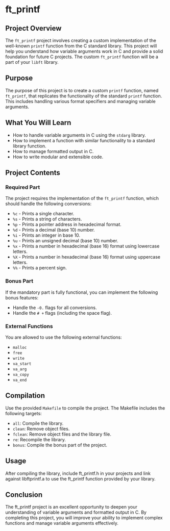 # ft_printf

## Project Overview

The `ft_printf` project involves creating a custom implementation of the well-known `printf` function from the C standard library. This project will help you understand how variable arguments work in C and provide a solid foundation for future C projects. The custom `ft_printf` function will be a part of your `libft` library.

## Purpose

The purpose of this project is to create a custom `printf` function, named `ft_printf`, that replicates the functionality of the standard `printf` function. This includes handling various format specifiers and managing variable arguments.

## What You Will Learn

- How to handle variable arguments in C using the `stdarg` library.
- How to implement a function with similar functionality to a standard library function.
- How to manage formatted output in C.
- How to write modular and extensible code.

## Project Contents

### Required Part

The project requires the implementation of the `ft_printf` function, which should handle the following conversions:

- `%c` - Prints a single character.
- `%s` - Prints a string of characters.
- `%p` - Prints a pointer address in hexadecimal format.
- `%d` - Prints a decimal (base 10) number.
- `%i` - Prints an integer in base 10.
- `%u` - Prints an unsigned decimal (base 10) number.
- `%x` - Prints a number in hexadecimal (base 16) format using lowercase letters.
- `%X` - Prints a number in hexadecimal (base 16) format using uppercase letters.
- `%%` - Prints a percent sign.

### Bonus Part

If the mandatory part is fully functional, you can implement the following bonus features:

- Handle the `-0.` flags for all conversions.
- Handle the `# +` flags (including the space flag).

### External Functions

You are allowed to use the following external functions:

- `malloc`
- `free`
- `write`
- `va_start`
- `va_arg`
- `va_copy`
- `va_end`

## Compilation

Use the provided `Makefile` to compile the project. The Makefile includes the following targets:

- `all`: Compile the library.
- `clean`: Remove object files.
- `fclean`: Remove object files and the library file.
- `re`: Recompile the library.
- `bonus`: Compile the bonus part of the project.

## Usage
After compiling the library, include ft_printf.h in your projects and link against libftprintf.a to use the ft_printf function provided by your library.

## Conclusion
The ft_printf project is an excellent opportunity to deepen your understanding of variable arguments and formatted output in C. By completing this project, you will improve your ability to implement complex functions and manage variable arguments effectively.

